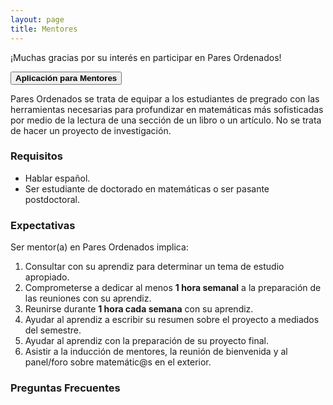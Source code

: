 ```yaml
---
layout: page
title: Mentores
---
```


¡Muchas gracias por su interés en participar en Pares Ordenados!

<span onclick="window.open('https://duke.qualtrics.com/jfe/form/SV_cNk6422OZJ29vKu')" style="cursor: pointer">
    <button class="button1"><b>Aplicación para Mentores</b></button>
</span>

Pares Ordenados se trata de equipar a los estudiantes de pregrado con las herramientas necesarias para profundizar en matemáticas más sofisticadas por medio de la lectura de una sección de un libro o un artículo. No se trata de hacer un proyecto de investigación.

### Requisitos
- Hablar español.
- Ser estudiante de doctorado en matemáticas o ser pasante postdoctoral.

### Expectativas
Ser mentor(a) en Pares Ordenados implica:
1. Consultar con su aprendiz para determinar un tema de estudio apropiado.
2. Comprometerse a dedicar al menos <b>1 hora semanal</b> a la preparación de las reuniones con su aprendiz.
3. Reunirse durante <b>1 hora cada semana</b> con su aprendiz.
4. Ayudar al aprendiz a escribir su resumen sobre el proyecto a mediados del semestre.
5. Ayudar al aprendiz con la preparación de su proyecto final.
6. Asistir a la inducción de mentores, la reunión de bienvenida y al panel/foro sobre matemátic@s en el exterior.

### Preguntas Frecuentes